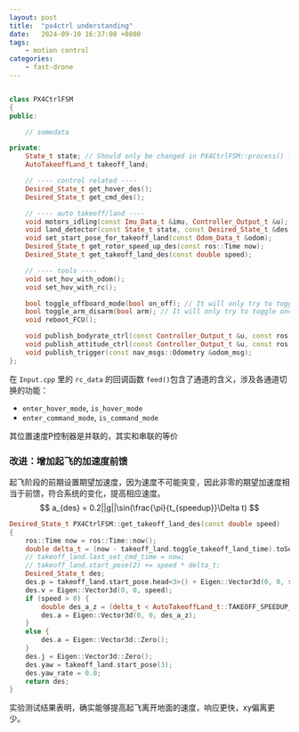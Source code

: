 ```yaml
---
layout: post
title:  "px4ctrl understanding"
date:   2024-09-10 16:37:00 +0800
tags: 
    - motion control
categories:
    - fast-drone
---
```


```c++

class PX4CtrlFSM
{
public:

    // somedata

private:
	State_t state; // Should only be changed in PX4CtrlFSM::process() function!
	AutoTakeoffLand_t takeoff_land;

	// ---- control related ----
	Desired_State_t get_hover_des();
	Desired_State_t get_cmd_des();

	// ---- auto takeoff/land ----
	void motors_idling(const Imu_Data_t &imu, Controller_Output_t &u);
	void land_detector(const State_t state, const Desired_State_t &des, const Odom_Data_t &odom); // Detect landing 
	void set_start_pose_for_takeoff_land(const Odom_Data_t &odom);
	Desired_State_t get_rotor_speed_up_des(const ros::Time now);
	Desired_State_t get_takeoff_land_des(const double speed);

	// ---- tools ----
	void set_hov_with_odom();
	void set_hov_with_rc();

	bool toggle_offboard_mode(bool on_off); // It will only try to toggle once, so not blocked.
	bool toggle_arm_disarm(bool arm); // It will only try to toggle once, so not blocked.
	void reboot_FCU();

	void publish_bodyrate_ctrl(const Controller_Output_t &u, const ros::Time &stamp);
	void publish_attitude_ctrl(const Controller_Output_t &u, const ros::Time &stamp);
	void publish_trigger(const nav_msgs::Odometry &odom_msg);
};

```


在 `Input.cpp` 里的 `rc_data` 的回调函数 `feed()`包含了通道的含义，涉及各通道切换的功能：
- `enter_hover_mode`, `is_hover_mode`
- `enter_command_mode`, `is_command_mode`


其位置速度P控制器是并联的，其实和串联的等价


### 改进：增加起飞的加速度前馈

起飞阶段的前期设置期望加速度，因为速度不可能突变，因此非零的期望加速度相当于前馈，符合系统的变化，提高相应速度。
$$
a_{des} = 0.2||g||\sin(\frac{\pi}{t_{speedup}}\Delta t)
$$

```c++
Desired_State_t PX4CtrlFSM::get_takeoff_land_des(const double speed)
{
	ros::Time now = ros::Time::now();
	double delta_t = (now - takeoff_land.toggle_takeoff_land_time).toSec() - (speed > 0 ? AutoTakeoffLand_t::MOTORS_SPEEDUP_TIME : 0); // speed > 0 means takeoff
	// takeoff_land.last_set_cmd_time = now;
	// takeoff_land.start_pose(2) += speed * delta_t;
	Desired_State_t des;
	des.p = takeoff_land.start_pose.head<3>() + Eigen::Vector3d(0, 0, speed * delta_t);
	des.v = Eigen::Vector3d(0, 0, speed);
	if (speed > 0) {
		double des_a_z = (delta_t < AutoTakeoffLand_t::TAKEOFF_SPEEDUP_TIME) ? (0.2 * param_.gra * sin(M_PI/AutoTakeoffLand_t::TAKEOFF_SPEEDUP_TIME * delta_t)) : 0;
		des.a = Eigen::Vector3d(0, 0, des_a_z);
	}
	else {
		des.a = Eigen::Vector3d::Zero();
	}
	des.j = Eigen::Vector3d::Zero();
	des.yaw = takeoff_land.start_pose(3);
	des.yaw_rate = 0.0;
	return des;
}
```

实验测试结果表明，确实能够提高起飞离开地面的速度，响应更快，xy偏离更少。
